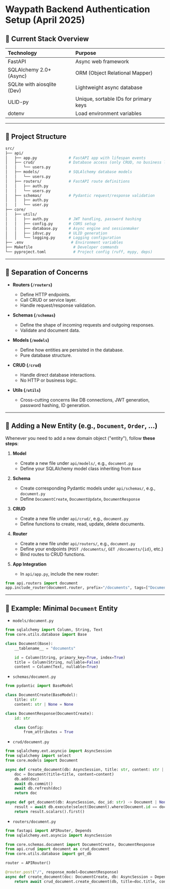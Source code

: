 # Waypath Backend Authentication Setup (April 2025)

## 🔧 Current Stack Overview

| Technology | Purpose |
|:---|:---|
| FastAPI | Async web framework |
| SQLAlchemy 2.0+ (Async) | ORM (Object Relational Mapper) |
| SQLite with aiosqlite (Dev) | Lightweight async database |
| ULID-py | Unique, sortable IDs for primary keys |
| dotenv | Load environment variables |

---

## 📂 Project Structure

```bash
src/
├── api/
│   ├── app.py              # FastAPI app with lifespan events
│   ├── crud/               # Database access (only CRUD, no business logic)
│   │   └── users.py
│   ├── models/             # SQLAlchemy database models
│   │   └── users.py
│   ├── routers/            # FastAPI route definitions
│   │   ├── auth.py
│   │   └── users.py
│   ├── schemas/            # Pydantic request/response validation
│   │   ├── auth.py
│   │   └── user.py
├── core/
│   ├── utils/
│   │   ├── auth.py         # JWT handling, password hashing
│   │   ├── config.py       # CORS setup
│   │   ├── database.py     # Async engine and sessionmaker
│   │   ├── idsvc.py        # ULID generation
│   │   └── logging.py      # Logging configuration
├── .env                     # Environment variables
├── Makefile                  # Developer commands
└── pyproject.toml            # Project config (ruff, mypy, deps)
```

---

## 🔄 Separation of Concerns

- **Routers (`/routers`)**
  - Define HTTP endpoints.
  - Call CRUD or service layer.
  - Handle request/response validation.

- **Schemas (`/schemas`)**
  - Define the shape of incoming requests and outgoing responses.
  - Validate and document data.

- **Models (`/models`)**
  - Define how entities are persisted in the database.
  - Pure database structure.

- **CRUD (`/crud`)**
  - Handle direct database interactions.
  - No HTTP or business logic.

- **Utils (`/utils`)**
  - Cross-cutting concerns like DB connections, JWT generation, password hashing, ID generation.


---

## 🔹 Adding a New Entity (e.g., `Document`, `Order`, ...)

Whenever you need to add a new domain object ("entity"), follow **these steps**:

1. **Model**
   - Create a new file under `api/models/`, e.g., `document.py`
   - Define your SQLAlchemy model class inheriting from `Base`

2. **Schema**
   - Create corresponding Pydantic models under `api/schemas/`, e.g., `document.py`
   - Define `DocumentCreate`, `DocumentUpdate`, `DocumentResponse`

3. **CRUD**
   - Create a new file under `api/crud/`, e.g., `document.py`
   - Define functions to create, read, update, delete documents.

4. **Router**
   - Create a new file under `api/routers/`, e.g., `document.py`
   - Define your endpoints (`POST /documents/`, `GET /documents/{id}`, etc.)
   - Bind routes to CRUD functions.

5. **App Integration**
   - In `api/app.py`, include the new router:

```python
from api.routers import document
app.include_router(document.router, prefix="/documents", tags=["Documents"])
```

---

## 🔹 Example: Minimal `Document` Entity

- `models/document.py`
```python
from sqlalchemy import Column, String, Text
from core.utils.database import Base

class Document(Base):
    __tablename__ = "documents"

    id = Column(String, primary_key=True, index=True)
    title = Column(String, nullable=False)
    content = Column(Text, nullable=True)
```

- `schemas/document.py`
```python
from pydantic import BaseModel

class DocumentCreate(BaseModel):
    title: str
    content: str | None = None

class DocumentResponse(DocumentCreate):
    id: str

    class Config:
        from_attributes = True
```

- `crud/document.py`
```python
from sqlalchemy.ext.asyncio import AsyncSession
from sqlalchemy import select
from core.models import Document

async def create_document(db: AsyncSession, title: str, content: str | None) -> Document:
    doc = Document(title=title, content=content)
    db.add(doc)
    await db.commit()
    await db.refresh(doc)
    return doc

async def get_document(db: AsyncSession, doc_id: str) -> Document | None:
    result = await db.execute(select(Document).where(Document.id == doc_id))
    return result.scalars().first()
```

- `routers/document.py`
```python
from fastapi import APIRouter, Depends
from sqlalchemy.ext.asyncio import AsyncSession

from core.schemas.document import DocumentCreate, DocumentResponse
from api.crud import document as crud_document
from core.utils.database import get_db

router = APIRouter()

@router.post("/", response_model=DocumentResponse)
async def create_document(doc: DocumentCreate, db: AsyncSession = Depends(get_db)):
    return await crud_document.create_document(db, title=doc.title, content=doc.content)
```
